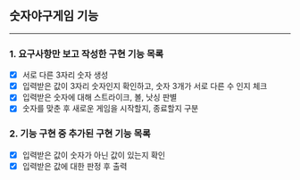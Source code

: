 ## 숫자야구게임 기능

---
### 1. 요구사항만 보고 작성한 구현 기능 목록 
- [x] 서로 다른 3자리 숫자 생성 
- [x] 입력받은 값이 3자리 숫자인지 확인하고, 숫자 3개가 서로 다른 수 인지 체크
- [x] 입력받은 숫자에 대해 스트라이크, 볼, 낫싱 판별
- [x] 숫자를 맞춘 후 새로운 게임을 시작할지, 종료할지 구분

### 2. 기능 구현 중 추가된 구현 기능 목록
- [x] 입력받은 값이 숫자가 아닌 값이 있는지 확인
- [x] 입력받은 값에 대한 판정 후 출력